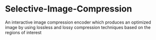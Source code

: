 # Selective-Image-Compression
An interactive image compression encoder which produces an optimized image by using lossless and lossy compression techniques based on the regions of interest
